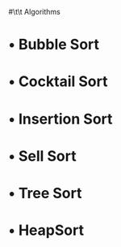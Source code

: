 #\t\t Algorithms

# • Bubble Sort
# • Cocktail Sort
# • Insertion Sort
# • Sell Sort
# • Tree Sort 
# • HeapSort
